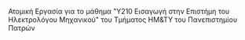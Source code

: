 Ατομική Εργασία για το μάθημα "Y210 Εισαγωγή στην Επιστήμη του Ηλεκτρολόγου Μηχανικού" του Τμήματος ΗΜ&amp;ΤΥ του Πανεπιστημίου Πατρών

